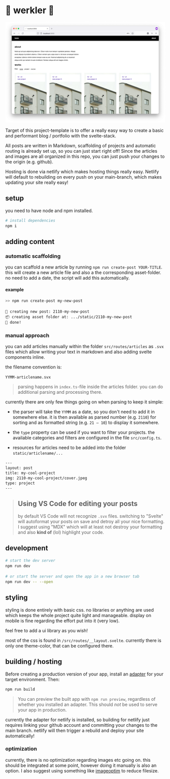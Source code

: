 # 👷 werkler 👷

![cover image](github/cover.png)

Target of this project-template is to offer a really easy way to create a basic and performant blog / portfolio with the svelte-stack.

All posts are written in Markdown, scaffolding of projects and automatic routing is already set up, so you can just start right off!
Since the articles and images are all organized in this repo, you can just push your changes to the origin (e.g. github).

Hosting is done via netlify which makes hosting things really easy. Netlify will default to rebuilding on every push on your main-branch, which makes updating your site really easy!

## setup

you need to have node and npm installed.

```bash
# install dependencies
npm i
```

## adding content

### automatic scaffolding

you can scaffold a new article by running `npm run create-post YOUR-TITLE`.
this will create a new article file and also a the corresponding asset-folder.
no need to add a date, the script will add this automatically.

#### example

```bash
>> npm run create-post my-new-post

🐥 creating new post: 2110-my-new-post
📦 creating asset folder at: .../static/2110-my-new-post
🥳 done!
```

### manual approach

you can add articles manually within the folder `src/routes/articles` as `.svx` files which allow writing your text in markdown and also adding svelte components inline.

the filename convention is:

`YYMM-articlename.svx`

> parsing happens in `index.ts`-file inside the articles folder. you can do additional parsing and processing there.

currently there are only few things going on when parsing to keep it simple:

- the parser will take the `YYMM` as a date, so you don't need to add it in somewhere else. it is then available as parsed number (e.g. `2110`) for sorting and as formatted string (e.g. `21 – 10`) to display it somewhere.

- the `type` property can be used if you want to filter your projects. the available categories and filters are configured in the file `src/config.ts`.

- resources for articles need to be added into the folder `static/articlename/...`

```
---
layout: post
title: my-cool-project
img: 2110-my-cool-project/cover.jpeg
type: project
---
```

> ## Using VS Code for editing your posts
>
> by default VS Code will not recognize `.svx` files. switching to "Svelte" will autoformat your posts on save and detroy all your nice formatting. I suggest using "MDX" which will at least not destroy your formatting and also **kind of** (lol) highlight your code.

## development

```bash
# start the dev server
npm run dev

# or start the server and open the app in a new browser tab
npm run dev -- --open
```

## styling

styling is done entirely with basic css. no libraries or anything are used which keeps the whole project quite light and manageable. display on mobile is fine regarding the effort put into it (very low).

feel free to add a ui library as you wish!

most of the css is found in `/src/routes/__layout.svelte`. currently there is only one theme-color, that can be configured there.

## building / hosting

Before creating a production version of your app, install an [adapter](https://kit.svelte.dev/docs#adapters) for your target environment. Then:

```bash
npm run build
```

> You can preview the built app with `npm run preview`, regardless of whether you installed an adapter. This should _not_ be used to serve your app in production.

currently the adapter for netlify is installed, so building for netlify just requires linking your github account and committing your changes to the main branch. netlify will then trigger a rebuild and deploy your site automatically!

### optimization

currently, there is no optimization regarding images etc going on. this should be integrated at some point, however doing it manually is also an option. I also suggest using something like [imageoptim](https://imageoptim.com/mac) to reduce filesize.
